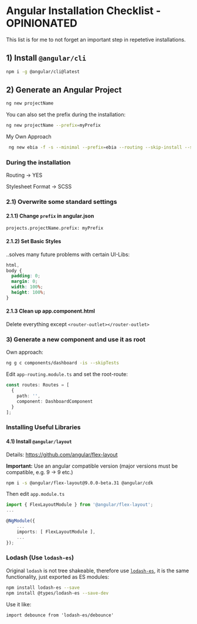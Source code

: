 # Angular Installation Checklist - OPINIONATED 

This list is for me to not forget an important step in repetetive installations.

## 1) Install `@angular/cli`

```bash
npm i -g @angular/cli@latest
```


## 2) Generate an Angular Project

```bash
ng new projectName 
```

 You can also set the prefix during the installation:
 
 ```bash
 ng new projectName --prefix=myPrefix
 ```
 
 My Own Approach
 
 ```bash
  ng new ebia -f -s --minimal --prefix=ebia --routing --skip-install --skip-tests --strict --style=scss
 ```
 
### During the installation

Routing &rarr; YES

Stylesheet Format &rarr; SCSS

### 2.1) Overwrite some standard settings

#### 2.1.1) Change `prefix` in angular.json

```
projects.projectName.prefix: myPrefix
```

#### 2.1.2) Set Basic Styles

..solves many future problems with certain UI-Libs:

```css
html,
body {
  padding: 0;
  margin: 0;
  width: 100%;
  height: 100%;
}

```

#### 2.1.3 Clean up app.component.html

Delete everything except `<router-outlet></router-outlet>`

### 3) Generate a new component and use it as root

Own approach:

```bash
ng g c components/dashboard -is --skipTests
```

Edit `app-routing.module.ts` and set the root-route:

```ts
const routes: Routes = [
  {
    path: '',
    component: DashboardComponent
  }
];
```

### Installing Useful Libraries

#### 4.1) Install `@angular/layout`

Details: https://github.com/angular/flex-layout

**Important:** Use an angular compatible version (major versions must be compatible, e.g. 9 &rarr; 9 etc.)

```bash
npm i -s @angular/flex-layout@9.0.0-beta.31 @angular/cdk
```

Then edit `app.module.ts`

```ts
import { FlexLayoutModule } from '@angular/flex-layout';
...

@NgModule({
    ...
    imports: [ FlexLayoutModule ],
    ...
});
```

### Lodash (Use `lodash-es`)

Original `lodash` is not tree shakeable, therefore use [`lodash-es`](https://www.npmjs.com/package/lodash-es), it is the same functionality, just exported as ES modules:

```bash
npm install lodash-es --save
npm install @types/lodash-es --save-dev
```
Use it like:

```
import debounce from 'lodash-es/debounce'
```


